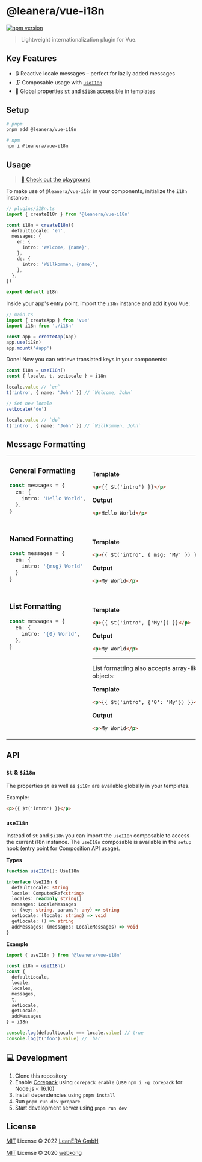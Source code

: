 # @leanera/vue-i18n

[![npm version](https://img.shields.io/npm/v/@leanera/vue-i18n?color=a1b858&label=)](https://www.npmjs.com/package/@leanera/vue-i18n)

> Lightweight internationalization plugin for Vue.

## Key Features

- 🔃 Reactive locale messages – perfect for lazily added messages
- 🗜 Composable usage with [`useI18n`](#usei18n)
- 📯 Global properties [`$t`](#t--i18n) and [`$i18n`](#t--i18n) accessible in templates

## Setup

```bash
# pnpm
pnpm add @leanera/vue-i18n

# npm
npm i @leanera/vue-i18n
```

## Usage

> [📖 Check out the playground](./playground/)

To make use of `@leanera/vue-i18n` in your components, initialize the `i18n` instance:

```ts
// plugins/i18n.ts
import { createI18n } from '@leanera/vue-i18n'

const i18n = createI18n({
  defaultLocale: 'en',
  messages: {
    en: {
      intro: 'Welcome, {name}',
    },
    de: {
      intro: 'Willkommen, {name}',
    },
  },
})

export default i18n
```

Inside your app's entry point, import the `i18n` instance and add it you Vue:

```ts
// main.ts
import { createApp } from 'vue'
import i18n from './i18n'

const app = createApp(App)
app.use(i18n)
app.mount('#app')
```

Done! Now you can retrieve translated keys in your components:

```ts
const i18n = useI18n()
const { locale, t, setLocale } = i18n

locale.value // `en`
t('intro', { name: 'John' }) // `Welcome, John`

// Set new locale
setLocale('de')

locale.value // `de`
t('intro', { name: 'John' }) // `Willkommen, John`
```

## Message Formatting

<table><tr><td width="500px" valign="top">

### General Formatting

```ts
const messages = {
  en: {
    intro: 'Hello World',
  },
}
```

</td><td width="500px"><br>

**Template**

```html
<p>{{ $t('intro') }}</p>
```

**Output**

```html
<p>Hello World</p>
```

</td></tr><tr><td width="500px" valign="top">

### Named Formatting

```ts
const messages = {
  en: {
    intro: '{msg} World'
  }
}
```

</td><td width="500px"><br>

**Template**

```html
<p>{{ $t('intro', { msg: 'My' }) }}</p>
```

**Output**

```html
<p>My World</p>
```

</td></tr><tr><td width="500px" valign="top">

### List Formatting

```ts
const messages = {
  en: {
    intro: '{0} World',
  },
}
```

</td><td width="500px"><br>

**Template**

```html
<p>{{ $t('intro', ['My']) }}</p>
```

**Output**

```html
<p>My World</p>
```

---

List formatting also accepts array-like objects:

**Template**

```html
<p>{{ $t('intro', {'0': 'My'}) }}</p>
```

**Output**

```html
<p>My World</p>
```

</td></tr></table>

## API

### `$t` & `$i18n`

The properties `$t` as well as `$i18n` are available globally in your templates.

Example:

```html
<p>{{ $t('intro') }}</p>
```

### `useI18n`

Instead of `$t` and `$i18n` you can import the `useI18n` composable to access the current i18n instance. The `useI18n` composable is available in the `setup` hook (entry point for Composition API usage).

**Types**

```ts
function useI18n(): UseI18n

interface UseI18n {
  defaultLocale: string
  locale: ComputedRef<string>
  locales: readonly string[]
  messages: LocaleMessages
  t: (key: string, params?: any) => string
  setLocale: (locale: string) => void
  getLocale: () => string
  addMessages: (messages: LocaleMessages) => void
}
```

**Example**

```ts
import { useI18n } from '@leanera/vue-i18n'

const i18n = useI18n()
const {
  defaultLocale,
  locale,
  locales,
  messages,
  t,
  setLocale,
  getLocale,
  addMessages
} = i18n

console.log(defaultLocale === locale.value) // true
console.log(t('foo').value) // `bar`
```

## 💻 Development

1. Clone this repository
2. Enable [Corepack](https://github.com/nodejs/corepack) using `corepack enable` (use `npm i -g corepack` for Node.js < 16.10)
3. Install dependencies using `pnpm install`
4. Run `pnpm run dev:prepare`
5. Start development server using `pnpm run dev`

## License

[MIT](./LICENSE) License © 2022 [LeanERA GmbH](https://github.com/leanera)

[MIT](./LICENSE) License © 2020 [webkong](https://github.com/webkong)
